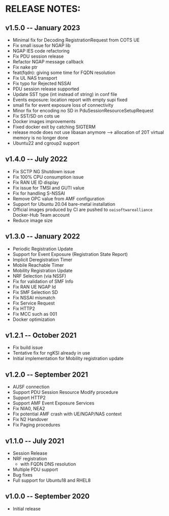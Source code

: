 # RELEASE NOTES: #

## v1.5.0 -- January 2023 ##

* Minimal fix for Decoding RegistrationRequest from COTS UE
* Fix small issue for NGAP lib
* NGAP IES code refactoring
* Fix PDU session release
* Refactor NGAP message callback
* Fix nake ptr
* feat(fqdn): giving some time for FQDN resolution
* Fix UL NAS transport
* Fix typo for Rejected NSSAI
* PDU session release supported
* Update SST type (int instead of string) in conf file
* Events exposure: location report with empty supi fixed
* small fix for event exposure loss of connectivity
* Minor fix for encoding no SD in PduSessionResourceSetupRequest
* Fix SST/SD on cots ue
* Docker images improvements
* Fixed docker exit by catching SIGTERM
* release mode does not use libasan anymore --> allocation of 20T virtual memory is no longer done
* Ubuntu22 and cgroup2 support

## v1.4.0 -- July 2022 ##

* Fix SCTP NG Shutdown issue
* Fix 100% CPU consumption issue
* Fix RAN UE ID display
* Fix issue for TMSI and GUTI value
* Fix for handling S-NSSAI 
* Remove OPC value from AMF configuration
* Support for Ubuntu 20.04 bare-metal installation
* Official images produced by CI are pushed to `oaisoftwarealliance` Docker-Hub Team account
* Reduce image size


## v1.3.0 -- January 2022 ##

* Periodic Registration Update
* Support for Event Exposure (Registration State Report)
* Implicit Deregistration Timer
* Mobile Reachable Timer
* Mobility Registration Update
* NRF Selection (via NSSF)
* Fix for validation of SMF Info
* Fix RAN UE NGAP Id
* Fix SMF Selection SD
* Fix NSSAI mismatch
* Fix Service Request
* Fix HTTP2
* Fix MCC such as 001
* Docker optimization

## v1.2.1 -- October 2021 ##

* Fix build issue
* Tentative fix for ngKSI already in use
* Initial implementation for Mobility registration update

## v1.2.0 -- September 2021 ##

* AUSF connection
* Support PDU Session Resource Modify procedure
* Support HTTP2
* Support AMF Event Exposure Services
* Fix NIA0, NEA2
* Fix potential AMF crash with UE/NGAP/NAS context
* Fix N2 Handover
* Fix Paging procedures

## v1.1.0 -- July 2021 ##

* Session Release
* NRF registration
  - with FQDN DNS resolution
* Multiple PDU support
* Bug fixes
* Full support for Ubuntu18 and RHEL8

## v1.0.0 -- September 2020 ##

* Initial release

